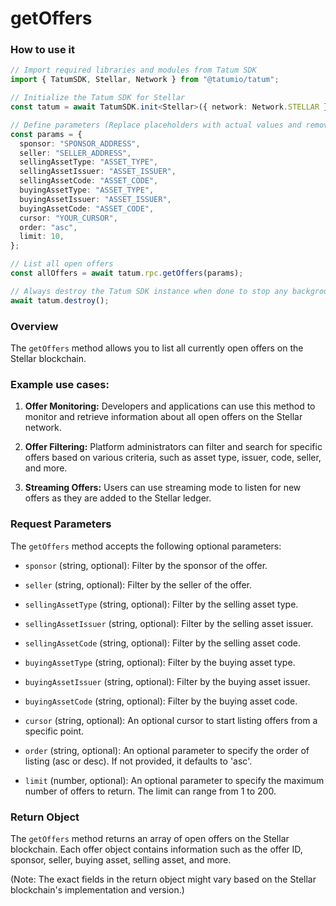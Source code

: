 # getOffers

### How to use it

```typescript
// Import required libraries and modules from Tatum SDK
import { TatumSDK, Stellar, Network } from "@tatumio/tatum";

// Initialize the Tatum SDK for Stellar
const tatum = await TatumSDK.init<Stellar>({ network: Network.STELLAR });

// Define parameters (Replace placeholders with actual values and remove redundant)
const params = {
  sponsor: "SPONSOR_ADDRESS",
  seller: "SELLER_ADDRESS",
  sellingAssetType: "ASSET_TYPE",
  sellingAssetIssuer: "ASSET_ISSUER",
  sellingAssetCode: "ASSET_CODE",
  buyingAssetType: "ASSET_TYPE",
  buyingAssetIssuer: "ASSET_ISSUER",
  buyingAssetCode: "ASSET_CODE",
  cursor: "YOUR_CURSOR",
  order: "asc",
  limit: 10,
};

// List all open offers
const allOffers = await tatum.rpc.getOffers(params);

// Always destroy the Tatum SDK instance when done to stop any background processes
await tatum.destroy();
```

### Overview

The `getOffers` method allows you to list all currently open offers on the Stellar blockchain.

### Example use cases:

1. **Offer Monitoring:**
   Developers and applications can use this method to monitor and retrieve information about all open offers on the Stellar network.

2. **Offer Filtering:**
   Platform administrators can filter and search for specific offers based on various criteria, such as asset type, issuer, code, seller, and more.

3. **Streaming Offers:**
   Users can use streaming mode to listen for new offers as they are added to the Stellar ledger.

### Request Parameters

The `getOffers` method accepts the following optional parameters:

- `sponsor` (string, optional):
  Filter by the sponsor of the offer.

- `seller` (string, optional):
  Filter by the seller of the offer.

- `sellingAssetType` (string, optional):
  Filter by the selling asset type.

- `sellingAssetIssuer` (string, optional):
  Filter by the selling asset issuer.

- `sellingAssetCode` (string, optional):
  Filter by the selling asset code.

- `buyingAssetType` (string, optional):
  Filter by the buying asset type.

- `buyingAssetIssuer` (string, optional):
  Filter by the buying asset issuer.

- `buyingAssetCode` (string, optional):
  Filter by the buying asset code.

- `cursor` (string, optional):
  An optional cursor to start listing offers from a specific point.

- `order` (string, optional):
  An optional parameter to specify the order of listing (asc or desc). If not provided, it defaults to 'asc'.

- `limit` (number, optional):
  An optional parameter to specify the maximum number of offers to return. The limit can range from 1 to 200.

### Return Object

The `getOffers` method returns an array of open offers on the Stellar blockchain. Each offer object contains information such as the offer ID, sponsor, seller, buying asset, selling asset, and more.

(Note: The exact fields in the return object might vary based on the Stellar blockchain's implementation and version.)
